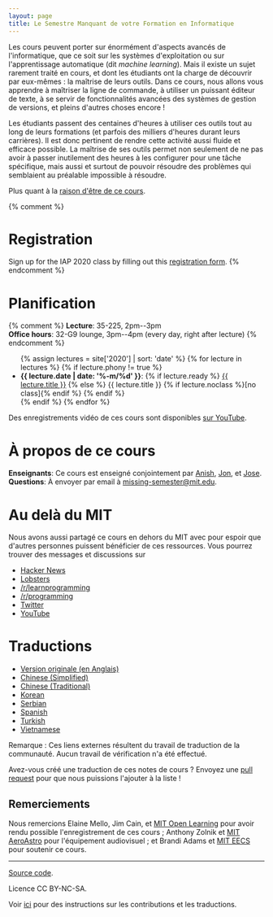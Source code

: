 ```yaml
---
layout: page
title: Le Semestre Manquant de votre Formation en Informatique
---
```


Les cours peuvent porter sur énormément d'aspects avancés de l'informatique, que
ce soit sur les systèmes d'exploitation ou sur l'apprentissage automatique (dit
_machine learning_). Mais il existe un sujet rarement traité en cours, et dont
les étudiants ont la charge de découvrir par eux-mêmes : la maîtrise de leurs
outils. Dans ce cours, nous allons vous apprendre à maîtriser la ligne de
commande, à utiliser un puissant éditeur de texte, à se servir de
fonctionnalités avancées des systèmes de gestion de versions, et pleins d'autres
choses encore !

Les étudiants passent des centaines d'heures à utiliser ces outils tout au long
de leurs formations (et parfois des milliers d'heures durant leurs carrières).
Il est donc pertinent de rendre cette activité aussi fluide et efficace
possible. La maîtrise de ses outils permet non seulement de ne pas avoir à
passer inutilement des heures à les configurer pour une tâche spécifique, mais
aussi et surtout de pouvoir résoudre des problèmes qui semblaient au préalable
impossible à résoudre.

Plus quant à la [raison d'être de ce cours](/about/).

{% comment %}

# Registration

Sign up for the IAP 2020 class by filling out this [registration form](https://forms.gle/TD1KnwCSV52qexVt9).
{% endcomment %}

# Planification

{% comment %}
**Lecture**: 35-225, 2pm--3pm<br>
**Office hours**: 32-G9 lounge, 3pm--4pm (every day, right after lecture)
{% endcomment %}

<ul>
{% assign lectures = site['2020'] | sort: 'date' %}
{% for lecture in lectures %}
    {% if lecture.phony != true %}
        <li>
        <strong>{{ lecture.date | date: '%-m/%d' }}</strong>:
        {% if lecture.ready %}
            <a href="{{ lecture.url }}">{{ lecture.title }}</a>
        {% else %}
            {{ lecture.title }} {% if lecture.noclass %}[no class]{% endif %}
        {% endif %}
        </li>
    {% endif %}
{% endfor %}
</ul>

Des enregistrements vidéo de ces cours sont disponibles
[sur YouTube](https://www.youtube.com/playlist?list=PLyzOVJj3bHQuloKGG59rS43e29ro7I57J).

# À propos de ce cours

**Enseignants**: Ce cours est enseigné conjointement par [Anish](https://www.anishathalye.com/), [Jon](https://thesquareplanet.com/), et [Jose](http://josejg.com/).
**Questions**: À envoyer par email à [missing-semester@mit.edu](mailto:missing-semester@mit.edu).

# Au delà du MIT

Nous avons aussi partagé ce cours en dehors du MIT avec pour espoir que d'autres
personnes puissent bénéficier de ces ressources. Vous pourrez trouver des
messages et discussions sur

-   [Hacker News](https://news.ycombinator.com/item?id=22226380)
-   [Lobsters](https://lobste.rs/s/ti1k98/missing_semester_your_cs_education_mit)
-   [/r/learnprogramming](https://www.reddit.com/r/learnprogramming/comments/eyagda/the_missing_semester_of_your_cs_education_mit/)
-   [/r/programming](https://www.reddit.com/r/programming/comments/eyagcd/the_missing_semester_of_your_cs_education_mit/)
-   [Twitter](https://twitter.com/jonhoo/status/1224383452591509507)
-   [YouTube](https://www.youtube.com/playlist?list=PLyzOVJj3bHQuloKGG59rS43e29ro7I57J)

# Traductions

-   [Version originale (en Anglais)](https://missing.csail.mit.edu/)
-   [Chinese (Simplified)](https://missing-semester-cn.github.io/)
-   [Chinese (Traditional)](https://missing-semester-zh-hant.github.io/)
-   [Korean](https://missing-semester-kr.github.io/)
-   [Serbian](https://netboxify.com/missing-semester/)
-   [Spanish](https://missing-semester-esp.github.io/)
-   [Turkish](https://missing-semester-tr.github.io/)
-   [Vietnamese](https://missing-semester-vn.github.io/)

Remarque : Ces liens externes résultent du travail de traduction de la
communauté. Aucun travail de vérification n'a été effectué.

Avez-vous créé une traduction de ces notes de cours ? Envoyez une
[pull request](https://github.com/missing-semester/missing-semester/pulls) pour
que nous puissions l'ajouter à la liste !

## Remerciements

Nous remercions Elaine Mello, Jim Cain, et [MIT Open
Learning](https://openlearning.mit.edu/) pour avoir rendu possible
l'enregistrement de ces cours ; Anthony Zolnik et [MIT
AeroAstro](https://aeroastro.mit.edu/) pour l'équipement audiovisuel ; et Brandi
Adams et [MIT EECS](https://www.eecs.mit.edu/) pour soutenir ce cours.

---

<div class="small center">
<p><a href="https://github.com/missing-semester/missing-semester">Source code</a>.</p>
<p>Licence CC BY-NC-SA.</p>
<p>Voir <a href="/license/">ici</a> pour des instructions sur les contributions et les traductions.</p>
</div>
